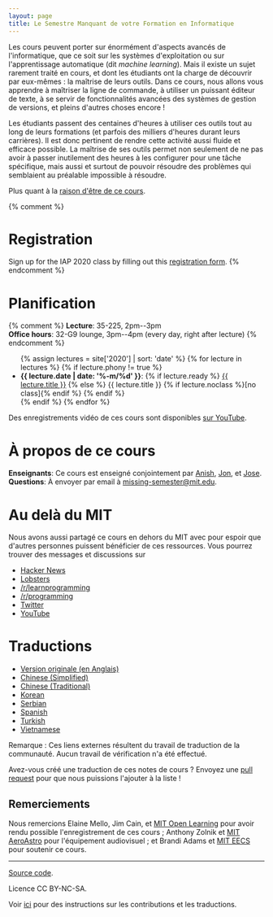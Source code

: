 ```yaml
---
layout: page
title: Le Semestre Manquant de votre Formation en Informatique
---
```


Les cours peuvent porter sur énormément d'aspects avancés de l'informatique, que
ce soit sur les systèmes d'exploitation ou sur l'apprentissage automatique (dit
_machine learning_). Mais il existe un sujet rarement traité en cours, et dont
les étudiants ont la charge de découvrir par eux-mêmes : la maîtrise de leurs
outils. Dans ce cours, nous allons vous apprendre à maîtriser la ligne de
commande, à utiliser un puissant éditeur de texte, à se servir de
fonctionnalités avancées des systèmes de gestion de versions, et pleins d'autres
choses encore !

Les étudiants passent des centaines d'heures à utiliser ces outils tout au long
de leurs formations (et parfois des milliers d'heures durant leurs carrières).
Il est donc pertinent de rendre cette activité aussi fluide et efficace
possible. La maîtrise de ses outils permet non seulement de ne pas avoir à
passer inutilement des heures à les configurer pour une tâche spécifique, mais
aussi et surtout de pouvoir résoudre des problèmes qui semblaient au préalable
impossible à résoudre.

Plus quant à la [raison d'être de ce cours](/about/).

{% comment %}

# Registration

Sign up for the IAP 2020 class by filling out this [registration form](https://forms.gle/TD1KnwCSV52qexVt9).
{% endcomment %}

# Planification

{% comment %}
**Lecture**: 35-225, 2pm--3pm<br>
**Office hours**: 32-G9 lounge, 3pm--4pm (every day, right after lecture)
{% endcomment %}

<ul>
{% assign lectures = site['2020'] | sort: 'date' %}
{% for lecture in lectures %}
    {% if lecture.phony != true %}
        <li>
        <strong>{{ lecture.date | date: '%-m/%d' }}</strong>:
        {% if lecture.ready %}
            <a href="{{ lecture.url }}">{{ lecture.title }}</a>
        {% else %}
            {{ lecture.title }} {% if lecture.noclass %}[no class]{% endif %}
        {% endif %}
        </li>
    {% endif %}
{% endfor %}
</ul>

Des enregistrements vidéo de ces cours sont disponibles
[sur YouTube](https://www.youtube.com/playlist?list=PLyzOVJj3bHQuloKGG59rS43e29ro7I57J).

# À propos de ce cours

**Enseignants**: Ce cours est enseigné conjointement par [Anish](https://www.anishathalye.com/), [Jon](https://thesquareplanet.com/), et [Jose](http://josejg.com/).
**Questions**: À envoyer par email à [missing-semester@mit.edu](mailto:missing-semester@mit.edu).

# Au delà du MIT

Nous avons aussi partagé ce cours en dehors du MIT avec pour espoir que d'autres
personnes puissent bénéficier de ces ressources. Vous pourrez trouver des
messages et discussions sur

-   [Hacker News](https://news.ycombinator.com/item?id=22226380)
-   [Lobsters](https://lobste.rs/s/ti1k98/missing_semester_your_cs_education_mit)
-   [/r/learnprogramming](https://www.reddit.com/r/learnprogramming/comments/eyagda/the_missing_semester_of_your_cs_education_mit/)
-   [/r/programming](https://www.reddit.com/r/programming/comments/eyagcd/the_missing_semester_of_your_cs_education_mit/)
-   [Twitter](https://twitter.com/jonhoo/status/1224383452591509507)
-   [YouTube](https://www.youtube.com/playlist?list=PLyzOVJj3bHQuloKGG59rS43e29ro7I57J)

# Traductions

-   [Version originale (en Anglais)](https://missing.csail.mit.edu/)
-   [Chinese (Simplified)](https://missing-semester-cn.github.io/)
-   [Chinese (Traditional)](https://missing-semester-zh-hant.github.io/)
-   [Korean](https://missing-semester-kr.github.io/)
-   [Serbian](https://netboxify.com/missing-semester/)
-   [Spanish](https://missing-semester-esp.github.io/)
-   [Turkish](https://missing-semester-tr.github.io/)
-   [Vietnamese](https://missing-semester-vn.github.io/)

Remarque : Ces liens externes résultent du travail de traduction de la
communauté. Aucun travail de vérification n'a été effectué.

Avez-vous créé une traduction de ces notes de cours ? Envoyez une
[pull request](https://github.com/missing-semester/missing-semester/pulls) pour
que nous puissions l'ajouter à la liste !

## Remerciements

Nous remercions Elaine Mello, Jim Cain, et [MIT Open
Learning](https://openlearning.mit.edu/) pour avoir rendu possible
l'enregistrement de ces cours ; Anthony Zolnik et [MIT
AeroAstro](https://aeroastro.mit.edu/) pour l'équipement audiovisuel ; et Brandi
Adams et [MIT EECS](https://www.eecs.mit.edu/) pour soutenir ce cours.

---

<div class="small center">
<p><a href="https://github.com/missing-semester/missing-semester">Source code</a>.</p>
<p>Licence CC BY-NC-SA.</p>
<p>Voir <a href="/license/">ici</a> pour des instructions sur les contributions et les traductions.</p>
</div>
